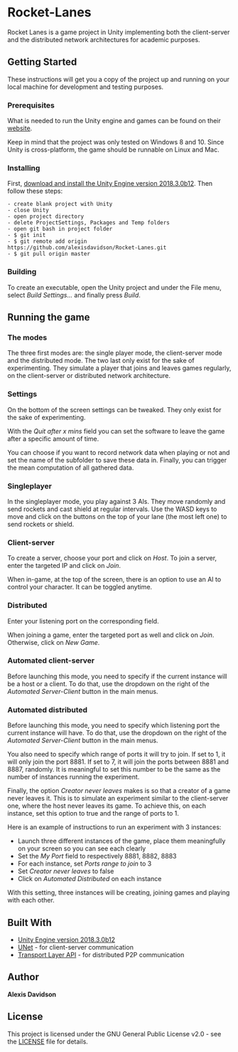 # Rocket-Lanes

Rocket Lanes is a game project in Unity implementing both the client-server and the distributed network architectures for academic purposes.

## Getting Started

These instructions will get you a copy of the project up and running on your local machine for development and testing purposes. 

### Prerequisites
What is needed to run the Unity engine and games can be found on their [website](https://unity3d.com/unity/system-requirements).

Keep in mind that the project was only tested on Windows 8 and 10. Since Unity is cross-platform, the game should be runnable on Linux and Mac.


### Installing

First, [download and install the Unity Engine version 2018.3.0b12](https://unity3d.com/get-unity/download/archive).
Then follow these steps:

```
- create blank project with Unity
- close Unity
- open project directory
- delete ProjectSettings, Packages and Temp folders
- open git bash in project folder
- $ git init
- $ git remote add origin
https://github.com/alexisdavidson/Rocket-Lanes.git
- $ git pull origin master
```

### Building

To create an executable, open the Unity project and under the File menu, select *Build Settings...* and finally press *Build*.

## Running the game

### The modes

The three first modes are: the single player mode, the client-server mode and the
distributed mode. The two last only exist for the sake of experimenting. They
simulate a player that joins and leaves games regularly, on the client-server or distributed network architecture.

### Settings

On the bottom of the screen settings can be tweaked. They only exist for the sake of experimenting.


With the *Quit after x mins* field you can set the software to leave the game after a specific
amount of time.

You can choose if you want to record network data when playing or not and set the name
of the subfolder to save these data in. Finally, you can trigger the mean computation of all
gathered data.

### Singleplayer
In the singleplayer mode, you play against 3 AIs. They move randomly and
send rockets and cast shield at regular intervals. Use the WASD keys to move and click on 
the buttons on the top of your lane (the most left one) to send rockets or shield.


### Client-server
To create a server, choose your port and click on *Host*. 
To join a server, enter the targeted IP and click on *Join*.

When in-game, at the top of the screen, there is an option to use an AI to control your character. 
It can be toggled anytime.


### Distributed
Enter your listening port on the corresponding field. 

When joining a game, enter the targeted port as well and click on *Join*. 
Otherwise, click on *New Game*.


### Automated client-server
Before launching this mode, you need to specify if the current instance will be a host or a client.
To do that, use the dropdown on the right of the *Automated Server-Client* button in the main menus.


### Automated distributed
Before launching this mode, you need to specify which listening port the current instance will have.
To do that, use the dropdown on the right of the *Automated Server-Client* button in the main menus.

You also need to specify which range of ports it will try to join. If set to 1, it will only join the port 8881. 
If set to 7, it will join the ports between 8881 and 8887, randomly. 
It is meaningful to set this number to be the same as the number of instances running the experiment.

Finally, the option *Creator never leaves* makes is so that a creator of a game never leaves it. 
This is to simulate an experiment similar to the client-server one, where the host never leaves its game. 
To achieve this, on each instance, set this option to true and the range of ports to 1.

Here is an example of instructions to run an experiment with 3 instances:

* Launch three different instances of the game, place them meaningfully on your screen so you can see each clearly
* Set the *My Port* field to respectively 8881, 8882, 8883
* For each instance, set *Ports range to join* to 3
* Set *Creator never leaves* to false
* Click on *Automated Distributed* on each instance

With this setting, three instances will be creating, joining games and playing with each other.



## Built With

* [Unity Engine version 2018.3.0b12](https://unity3d.com/get-unity/download/archive)
* [UNet](https://docs.unity3d.com/Manual/UNet.html) - for client-server communication
* [Transport Layer API](https://docs.unity3d.com/Manual/UNetUsingTransport.html) - for distributed P2P communication

## Author

**Alexis Davidson**

## License

This project is licensed under the GNU General Public License v2.0 - see the [LICENSE](LICENSE) file for details.

